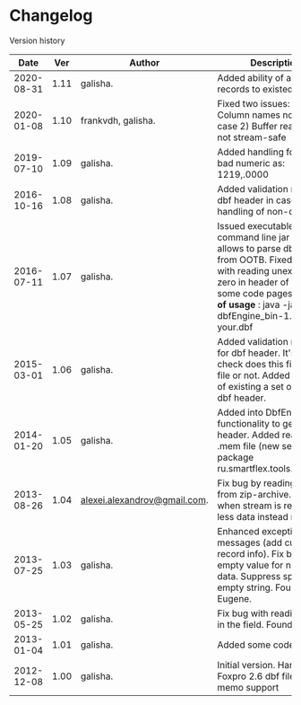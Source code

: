 # Changelog
Version history

|Date      | Ver | Author                      | Description        |
|----------|-----|-----------------------------|--------------------|
|2020-08-31| 1.11| galisha.                    | Added ability of append records to existed DBF file. |
|2020-01-08| 1.10| frankvdh, galisha.          | Fixed two issues: 1) Column names not upper case 2) Buffer reads are not stream-safe |
|2019-07-10| 1.09| galisha.                    | Added handling for such bad numeric as: 1219,.0000 |
|2016-10-16| 1.08| galisha.                    | Added validation rules for dbf header in case handling of non-dbf files. |
|2016-07-11| 1.07| galisha.                    | Issued executable command line jar file. It's allows to parse dbf file from OOTB. Fixed error with reading unexpected zero in header of DBF and some code pages. **Sample of usage** : java -jar dbfEngine_bin-1.07.jar your.dbf |
|2015-03-01| 1.06| galisha.                    | Added validation method for dbf header. It's allow to check does this file is DBF file or not. Added method of existing a set of fields in dbf header. |
|2014-01-20| 1.05| galisha.                    | Added into DbfEngine functionality to get dbf header. Added reader for .mem file (new separate package ru.smartflex.tools.dbf.mem) |
|2013-08-26| 1.04| alexei.alexandrov@gmail.com.| Fix bug by reading DBF from zip-archive. (For case when stream is returning less data instead required). |
|2013-07-25| 1.03| galisha.                    | Enhanced exception messages (add current record info). Fix bug with empty value for numerical data. Suppress spaces for empty string. Found Eugene.|
|2013-05-25| 1.02| galisha.                    | Fix bug with reading 1 char in the field. Found Eugene.|
|2013-01-04| 1.01| galisha.                    | Added some code pages|
|2012-12-08| 1.00| galisha.                    | Initial version. Handles MS Foxpro 2.6 dbf file without memo support|
